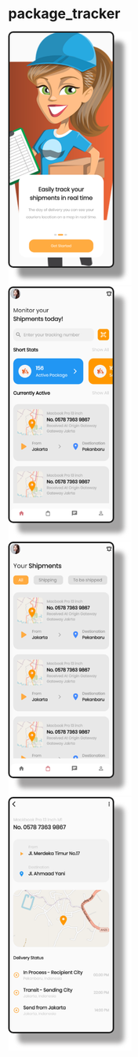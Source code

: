# package_tracker

![SplahScreen](assets/preview1.png)
![Home](assets/preview2.png)
![Shipments](assets/preview3.png)
![Detail](assets/preview4.png)
